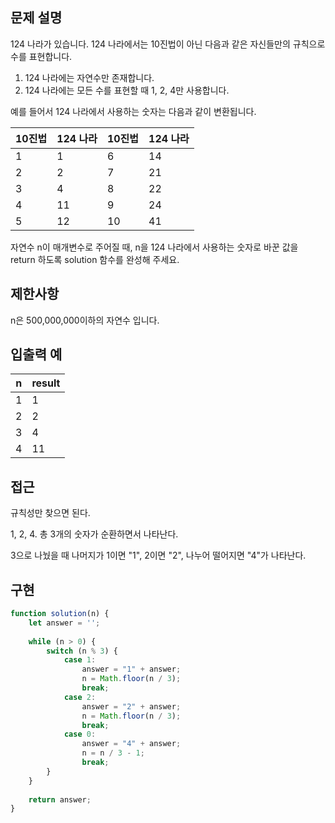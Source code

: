 ## 문제 설명

124 나라가 있습니다. 124 나라에서는 10진법이 아닌 다음과 같은 자신들만의 규칙으로 수를 표현합니다.

1. 124 나라에는 자연수만 존재합니다.
2. 124 나라에는 모든 수를 표현할 때 1, 2, 4만 사용합니다.

예를 들어서 124 나라에서 사용하는 숫자는 다음과 같이 변환됩니다.

| 10진법 | 124 나라 | 10진법 | 124 나라 |
| ---- | ------ | ---- | ------ |
| 1    | 1      | 6    | 14     |
| 2    | 2      | 7    | 21     |
| 3    | 4      | 8    | 22     |
| 4    | 11     | 9    | 24     |
| 5    | 12     | 10   | 41     |

자연수 n이 매개변수로 주어질 때, n을 124 나라에서 사용하는 숫자로 바꾼 값을 return 하도록 solution 함수를 완성해 주세요.

## 제한사항

n은 500,000,000이하의 자연수 입니다.

## 입출력 예

| n   | result |
| --- | ------ |
| 1   | 1      |
| 2   | 2      |
| 3   | 4      |
| 4   | 11     |

## 접근

규칙성만 찾으면 된다.

1, 2, 4. 총 3개의 숫자가 순환하면서 나타난다.

3으로 나눴을 때 나머지가 1이면 "1", 2이면 "2", 나누어 떨어지면 "4"가 나타난다.

## 구현

```js
function solution(n) {
    let answer = '';
    
    while (n > 0) {
        switch (n % 3) {
            case 1:
                answer = "1" + answer;
                n = Math.floor(n / 3);
                break;
            case 2:
                answer = "2" + answer;
                n = Math.floor(n / 3);
                break;
            case 0:
                answer = "4" + answer;
                n = n / 3 - 1;
                break;
        }
    }
    
    return answer;
}
```